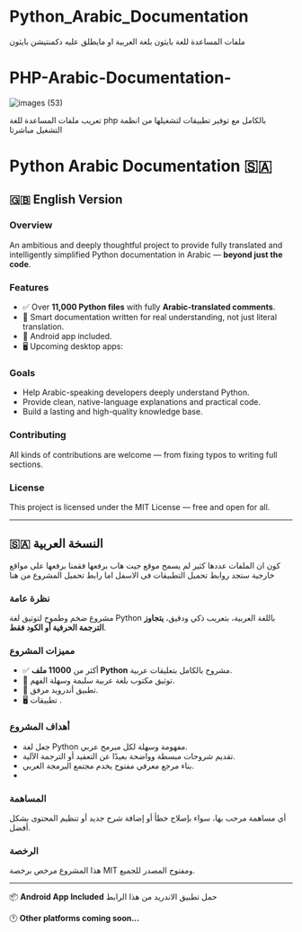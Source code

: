 # Python_Arabic_Documentation
ملفات المساعدة للغة بايثون بلغة العربية او مايطلق عليه دكمنتيشن بايثون 

# PHP-Arabic-Documentation-
![images (53)](https://github.com/user-attachments/assets/5c04023d-8eff-4445-b2c1-cb3dd76f5a9e)


تعريب ملفات المساعدة للغة php بالكامل مع توفير تطبيقات لتشغيلها من انظمة التشغيل مباشرتا
# Python Arabic Documentation 🇸🇦






## 🇬🇧 English Version

### Overview

An ambitious and deeply thoughtful project to provide fully translated and intelligently simplified Python documentation in Arabic — **beyond just the code**.

### Features

- ✅ Over **11,000 Python files** with fully **Arabic-translated comments**.
- 📘 Smart documentation written for real understanding, not just literal translation.
- 📱 Android app included.
- 🖥️ Upcoming desktop apps: 

### Goals

- Help Arabic-speaking developers deeply understand Python.
- Provide clean, native-language explanations and practical code.
- Build a lasting and high-quality knowledge base.

### Contributing

All kinds of contributions are welcome — from fixing typos to writing full sections.

### License

This project is licensed under the MIT License — free and open for all.

---


## 🇸🇦 النسخة العربية

كون ان الملفات عددها كثير لم يسمح موقع جيت هاب برفعها فقمنا برفعها على مواقع خارجية ستجد روابط تحميل التطبيقات فى الاسفل اما رابط تحميل المشروع من هنا 



### نظرة عامة


مشروع ضخم وطموح لتوثيق لغة Python باللغة العربية، بتعريب ذكي ودقيق، **يتجاوز الترجمة الحرفية أو الكود فقط**.

### مميزات المشروع

- ✅ أكثر من **11000 ملف Python** مشروح بالكامل بتعليقات عربية.
- 📘 توثيق مكتوب بلغة عربية سليمة وسهلة الفهم.
- 📱 تطبيق أندرويد مرفق.
- 🖥️ تطبيقات .

### أهداف المشروع

- جعل لغة Python مفهومة وسهلة لكل مبرمج عربي.
- تقديم شروحات مبسطة وواضحة بعيدًا عن التعقيد أو الترجمة الآلية.
- بناء مرجع معرفي مفتوح يخدم مجتمع البرمجة العربي.
- 

### المساهمة

أي مساهمة مرحب بها، سواء بإصلاح خطأ أو إضافة شرح جديد أو تنظيم المحتوى بشكل أفضل.

### الرخصة

هذا المشروع مرخص برخصة MIT ومفتوح المصدر للجميع.

---

📦 **Android App Included**  حمل تطبيق الاندريد من هذا الرابط 




🕐 **Other platforms coming soon...**



